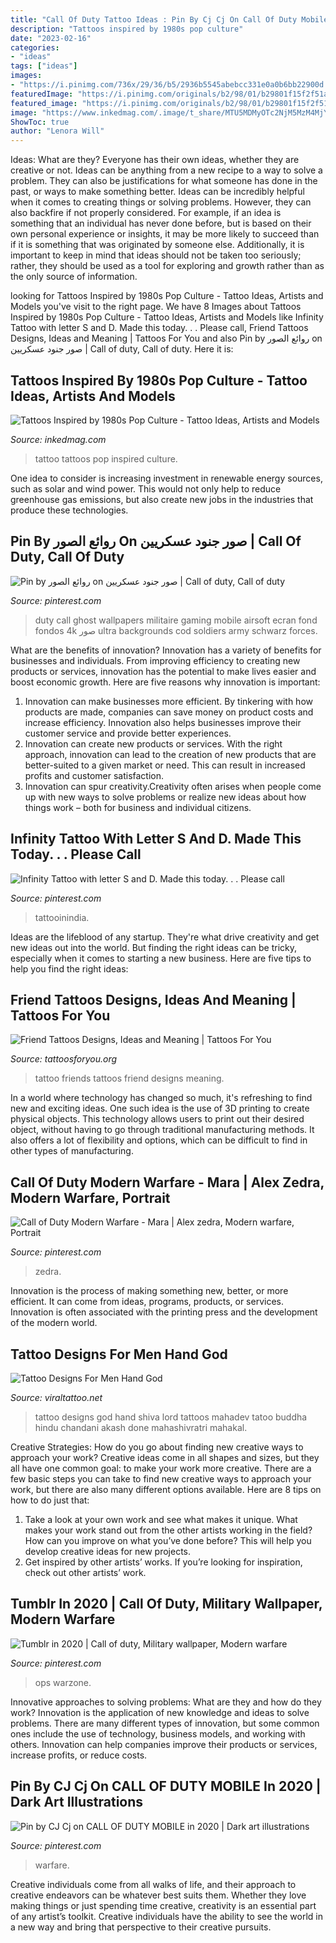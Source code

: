 ```yaml
---
title: "Call Of Duty Tattoo Ideas : Pin By Cj Cj On Call Of Duty Mobile In 2020"
description: "Tattoos inspired by 1980s pop culture"
date: "2023-02-16"
categories:
- "ideas"
tags: ["ideas"]
images:
- "https://i.pinimg.com/736x/29/36/b5/2936b5545abebcc331e0a0b6bb22900d.jpg"
featuredImage: "https://i.pinimg.com/originals/b2/98/01/b29801f15f2f51acb0fd76677a9980dd.jpg"
featured_image: "https://i.pinimg.com/originals/b2/98/01/b29801f15f2f51acb0fd76677a9980dd.jpg"
image: "https://www.inkedmag.com/.image/t_share/MTU5MDMyOTc2NjM5MzM4MjY0/feature.jpg"
ShowToc: true
author: "Lenora Will"
---
```



Ideas: What are they?
Everyone has their own ideas, whether they are creative or not. Ideas can be anything from a new recipe to a way to solve a problem. They can also be justifications for what someone has done in the past, or ways to make something better. 
Ideas can be incredibly helpful when it comes to creating things or solving problems. However, they can also backfire if not properly considered. For example, if an idea is something that an individual has never done before, but is based on their own personal experience or insights, it may be more likely to succeed than if it is something that was originated by someone else. Additionally, it is important to keep in mind that ideas should not be taken too seriously; rather, they should be used as a tool for exploring and growth rather than as the only source of information.

	

		
looking for Tattoos Inspired by 1980s Pop Culture - Tattoo Ideas, Artists and Models you've visit to the right page. We have 8 Images about Tattoos Inspired by 1980s Pop Culture - Tattoo Ideas, Artists and Models like Infinity Tattoo with letter S and D. Made this today. . . Please call, Friend Tattoos Designs, Ideas and Meaning | Tattoos For You and also Pin by روائع الصور on صور جنود عسكريين | Call of duty, Call of duty. Here it is:
		
    
## Tattoos Inspired By 1980s Pop Culture - Tattoo Ideas, Artists And Models

<img loading=lazy src="https://www.inkedmag.com/.image/t_share/MTU5MDMyOTc2NjM5MzM4MjY0/feature.jpg" onerror="this.onerror=null;this.src='https://tse3.mm.bing.net/th?id=OIP.ypZ8CK-anrDarJnl57mA9gHaHa&amp;pid=15.1';" alt="Tattoos Inspired by 1980s Pop Culture - Tattoo Ideas, Artists and Models">

_Source: inkedmag.com_

>tattoo tattoos pop inspired culture. 

	

One idea to consider is increasing investment in renewable energy sources, such as solar and wind power. This would not only help to reduce greenhouse gas emissions, but also create new jobs in the industries that produce these technologies.

    
## Pin By روائع الصور On صور جنود عسكريين | Call Of Duty, Call Of Duty

<img loading=lazy src="https://i.pinimg.com/736x/29/36/b5/2936b5545abebcc331e0a0b6bb22900d.jpg" onerror="this.onerror=null;this.src='https://tse3.mm.bing.net/th?id=OIP.AU_OJTVBo3x8s6-QCkU2ggHaNJ&amp;pid=15.1';" alt="Pin by روائع الصور on صور جنود عسكريين | Call of duty, Call of duty">

_Source: pinterest.com_

>duty call ghost wallpapers militaire gaming mobile airsoft ecran fond fondos 4k صور ultra backgrounds cod soldiers army schwarz forces. 

	

What are the benefits of innovation?
Innovation has a variety of benefits for businesses and individuals. From improving efficiency to creating new products or services, innovation has the potential to make lives easier and boost economic growth. Here are five reasons why innovation is important: 
1. Innovation can make businesses more efficient. By tinkering with how products are made, companies can save money on product costs and increase efficiency. Innovation also helps businesses improve their customer service and provide better experiences. 
2. Innovation can create new products or services. With the right approach, innovation can lead to the creation of new products that are better-suited to a given market or need. This can result in increased profits and customer satisfaction. 
3. Innovation can spur creativity.Creativity often arises when people come up with new ways to solve problems or realize new ideas about how things work – both for business and individual citizens.

    
## Infinity Tattoo With Letter S And D. Made This Today. . . Please Call

<img loading=lazy src="https://i.pinimg.com/736x/bb/d4/a9/bbd4a911922a62ef6a50e3e56c22e544.jpg" onerror="this.onerror=null;this.src='https://tse1.mm.bing.net/th?id=OIP.B64v0PqX88v5uKi73gvuDQHaHa&amp;pid=15.1';" alt="Infinity Tattoo with letter S and D. Made this today. . . Please call">

_Source: pinterest.com_

>tattooinindia. 

	

Ideas are the lifeblood of any startup. They're what drive creativity and get new ideas out into the world. But finding the right ideas can be tricky, especially when it comes to starting a new business. Here are five tips to help you find the right ideas: 

    
## Friend Tattoos Designs, Ideas And Meaning | Tattoos For You

<img loading=lazy src="http://www.tattoosforyou.org/wp-content/uploads/2016/05/Tattoo-for-Friends.jpg" onerror="this.onerror=null;this.src='https://tse4.mm.bing.net/th?id=OIP.JWGRe7sW_vz3uHPLbybQ1AHaHa&amp;pid=15.1';" alt="Friend Tattoos Designs, Ideas and Meaning | Tattoos For You">

_Source: tattoosforyou.org_

>tattoo friends tattoos friend designs meaning. 

	

In a world where technology has changed so much, it's refreshing to find new and exciting ideas. One such idea is the use of 3D printing to create physical objects. This technology allows users to print out their desired object, without having to go through traditional manufacturing methods. It also offers a lot of flexibility and options, which can be difficult to find in other types of manufacturing.

    
## Call Of Duty Modern Warfare - Mara | Alex Zedra, Modern Warfare, Portrait

<img loading=lazy src="https://i.pinimg.com/736x/7c/30/38/7c3038be779af1a308f8c7ee686eeb7f.jpg" onerror="this.onerror=null;this.src='https://tse3.mm.bing.net/th?id=OIP.W48BAcOHRLhUF6hUjQv4HwHaKJ&amp;pid=15.1';" alt="Call of Duty Modern Warfare - Mara | Alex zedra, Modern warfare, Portrait">

_Source: pinterest.com_

>zedra. 

	

Innovation is the process of making something new, better, or more efficient. It can come from ideas, programs, products, or services. Innovation is often associated with the printing press and the development of the modern world.

    
## Tattoo Designs For Men Hand God

<img loading=lazy src="https://i.pinimg.com/originals/b2/98/01/b29801f15f2f51acb0fd76677a9980dd.jpg" onerror="this.onerror=null;this.src='https://tse2.mm.bing.net/th?id=OIP.aVCodeSFogIcq4vgkBW8EQHaLH&amp;pid=15.1';" alt="Tattoo Designs For Men Hand God">

_Source: viraltattoo.net_

>tattoo designs god hand shiva lord tattoos mahadev tatoo buddha hindu chandani akash done mahashivratri mahakal. 

	

Creative Strategies: How do you go about finding new creative ways to approach your work?
Creative ideas come in all shapes and sizes, but they all have one common goal: to make your work more creative. There are a few basic steps you can take to find new creative ways to approach your work, but there are also many different options available. Here are 8 tips on how to do just that: 
1. Take a look at your own work and see what makes it unique. What makes your work stand out from the other artists working in the field? How can you improve on what you’ve done before? This will help you develop creative ideas for new projects. 
2. Get inspired by other artists’ works. If you’re looking for inspiration, check out other artists’ work.

    
## Tumblr In 2020 | Call Of Duty, Military Wallpaper, Modern Warfare

<img loading=lazy src="https://i.pinimg.com/736x/d8/7a/b7/d87ab72ef29c6dcf2d02391dc33b5f95.jpg" onerror="this.onerror=null;this.src='https://tse2.mm.bing.net/th?id=OIP.H5gSMEiJPYTqJAFzBY602gHaEK&amp;pid=15.1';" alt="Tumblr in 2020 | Call of duty, Military wallpaper, Modern warfare">

_Source: pinterest.com_

>ops warzone. 

	

Innovative approaches to solving problems: What are they and how do they work?
Innovation is the application of new knowledge and ideas to solve problems. There are many different types of innovation, but some common ones include the use of technology, business models, and working with others. Innovation can help companies improve their products or services, increase profits, or reduce costs.

    
## Pin By CJ Cj On CALL OF DUTY MOBILE In 2020 | Dark Art Illustrations

<img loading=lazy src="https://i.pinimg.com/736x/36/ea/5f/36ea5f7858eff66f2e818cc2d4152714.jpg" onerror="this.onerror=null;this.src='https://tse3.mm.bing.net/th?id=OIP.URy06RdgwvD3U7qM0vWiJgHaJ4&amp;pid=15.1';" alt="Pin by CJ Cj on CALL OF DUTY MOBILE in 2020 | Dark art illustrations">

_Source: pinterest.com_

>warfare. 

	

Creative individuals come from all walks of life, and their approach to creative endeavors can be whatever best suits them. Whether they love making things or just spending time creative, creativity is an essential part of any artist’s toolkit. Creative individuals have the ability to see the world in a new way and bring that perspective to their creative pursuits.

